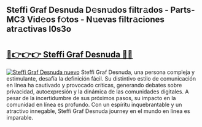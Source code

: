 ## Steffi Graf Desnuda D𝚎sn𝚞dos filtr𝚊dos - Parts-MC3 Vid𝚎os f𝚘tos - N𝚞evas filtr𝚊ciones atr𝚊ctivas I0s3o

# <h2><a href="http://mb40yfm.tromn.icu/?c=Steffi+Graf+Desnuda">🔗👉👉👉 Steffi Graf Desnuda 🔗🔗</a></h2>

[![Steffi Graf Desnuda nuevo](https://i.imgur.com/pEAQMta.gif)](http://mb40yfm.tromn.icu/?c=Steffi+Graf+Desnuda)
Steffi Graf Desnuda, una persona compleja y estimulante, desafía la definición fácil. Su distintivo estilo de comunicación en línea ha cautivado y provocado críticas, generando debates sobre privacidad, autoexpresión y la dinámica de las comunidades digitales. A pesar de la incertidumbre de sus próximos pasos, su impacto en la comunidad en línea es profundo. Con un espíritu inquebrantable y un atractivo innegable, Steffi Graf Desnuda journey en el mundo en línea es imparable.
